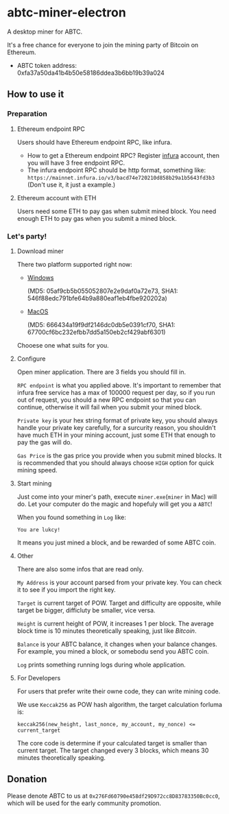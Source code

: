 # abtc-miner-electron
A desktop miner for ABTC.

It's a free chance for everyone to join the mining party of Bitcoin on Ethereum.

* ABTC token address: 0xfa37a50da41b4b50e58186ddea3b6bb19b39a024

## How to use it

### Preparation
1. Ethereum endpoint RPC

    Users should have Ethereum endpoint RPC, like infura.
    * How to get a Ethereum endpoint RPC? Register [infura](https://infura.io/) account, then you will have 3 free endpoint RPC.
    * The infura endpoint RPC should be http format, something like: `https://mainnet.infura.io/v3/bacd74e720210d858b29a1b5643fd3b3` (Don't use it, it just a example.)
   
2. Ethereum account with ETH

    Users need some ETH to pay gas when submit mined block. You need enough ETH to pay gas when you submit a mined block.


### Let's party!

1. Download miner

    There two platform supported right now: 
    * [Windows](https://github.com/Algorithmic-Bitcoin/abtc-miner-electron/releases/download/0.3.1/Miner-0.3.1.exe) 
    
        (MD5: 05af9cb5b055052807e2e9daf0a72e73, SHA1: 546f88edc791bfe64b9a880eaf1eb4fbe920202a)
    * [MacOS](https://github.com/Algorithmic-Bitcoin/abtc-miner-electron/releases/download/0.3.1/Miner-0.3.1.dmg) 
    
        (MD5: 666434a19f9df2146dc0db5e0391cf70, SHA1: 67700cf6bc232efbb7dd5a150eb2cf429abf6301)
    
    Chooese one what suits for you.

2. Configure

    Open miner application. There are 3 fields you should fill in.
    
    `RPC endpoint` is what you applied above. It's important to remember that infura free service has a max of 100000 request per day, so if you run out of request, you should a new RPC endpoint so that you can continue, otherwise it will fail when you submit your mined block.
    
    `Private key` is your hex string format of private key, you should always handle your private key carefully, for a surcurity reason, you shouldn't have much ETH in your mining account, just some ETH that enough to pay the gas will do.
    
    `Gas Price` is the gas price you provide when you submit mined blocks. It is recommended that you should always choose `HIGH` option for quick mining speed.
    
3. Start mining

    Just come into your miner's path, execute `miner.exe`(`miner` in Mac) will do. Let your computer do the magic and hopefuly will get you a `ABTC`!
    
    When you found something in `Log` like:
    ```
    You are lukcy!
    ```
    It means you just mined a block, and be rewarded of some ABTC coin.
    
 4. Other
 
    There are also some infos that are read only.
    
    `My Address` is your account parsed from your private key. You can check it to see if you import the right key.
    
    `Target` is current target of POW. Target and difficulty are opposite, while target be bigger, difficluty be smaller, vice versa.
    
    `Height` is current height of POW, it increases 1 per block. The average block time is 10 minutes theoretically speaking, just like *Bitcoin*.
    
    `Balance` is your ABTC balance, it changes when your balance changes. For example, you mined a block, or somebodu send you ABTC coin.
    
    `Log` prints something running logs during whole application.
 
 5. For Developers
 
    For users that prefer write their owne code, they can write mining code.
    
    We use `Keccak256` as POW hash algorithm, the target calculation forluma is: 
    ```
    keccak256(new_height, last_nonce, my_account, my_nonce) <= current_target
    ```
    
    The core code is determine if your calculated target is smaller than current target. The target changed every 3 blocks, which means 30 minutes theoretically speaking.

## Donation

Please denote ABTC to us at `0x276Fd60790e458df29D972cc8D83783350Bc0cc0`, which will be used for the early community promotion.

